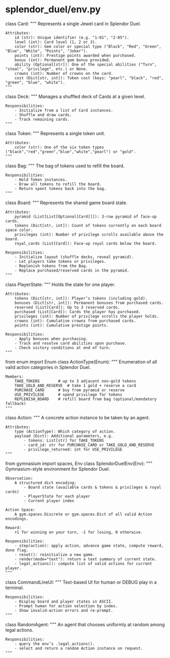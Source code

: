 # splendor_duel/env.py

class Card:
    """
    Represents a single Jewel card in Splendor Duel.

    Attributes:
        id (str): Unique identifier (e.g. "1-01", "2-05").
        level (int): Card level (1, 2 or 3).
        color (str): Gem color or special type ("Black", "Red", "Green", "Blue", "White", "Points", "Joker").
        points (int): Prestige points awarded when purchased.
        bonus (int): Permanent gem bonus provided.
        ability (Optional[str]): One of the special abilities ("Turn", "steal", "privilege", etc.) or None.
        crowns (int): Number of crowns on the card.
        cost (Dict[str, int]): Token cost (keys: "pearl", "black", "red", "green", "blue", "white").
    """

class Deck:
    """
    Manages a shuffled deck of Cards at a given level.

    Responsibilities:
        - Initialize from a list of Card instances.
        - Shuffle and draw cards.
        - Track remaining cards.
    """

class Token:
    """
    Represents a single token unit.

    Attributes:
        color (str): One of the six token types ("black","red","green","blue","white","pearl") or "gold".
    """

class Bag:
    """
    The bag of tokens used to refill the board.

    Responsibilities:
        - Hold Token instances.
        - Draw all tokens to refill the board.
        - Return spent tokens back into the bag.
    """

class Board:
    """
    Represents the shared game board state.

    Attributes:
        pyramid (List[List[Optional[Card]]]): 3-row pyramid of face-up cards.
        tokens (Dict[str, int]): Count of tokens currently on each board space color.
        privileges (int): Number of privilege scrolls available above the board.
        royal_cards (List[Card]): Face-up royal cards below the board.

    Responsibilities:
        - Initialize layout (shuffle decks, reveal pyramid).
        - Let players take tokens or privileges.
        - Replenish tokens from the Bag.
        - Replace purchased/reserved cards in the pyramid.
    """

class PlayerState:
    """
    Holds the state for one player.

    Attributes:
        tokens (Dict[str, int]): Player’s tokens (including gold).
        bonuses (Dict[str, int]): Permanent bonuses from purchased cards.
        reserved (List[Card]): Up to 3 reserved cards.
        purchased (List[Card]): Cards the player has purchased.
        privileges (int): Number of privilege scrolls the player holds.
        crowns (int): Cumulative crowns from purchased cards.
        points (int): Cumulative prestige points.

    Responsibilities:
        - Apply bonuses when purchasing.
        - Track and resolve card abilities upon purchase.
        - Check victory conditions at end of turn.
    """

from enum import Enum
class ActionType(Enum):
    """
    Enumeration of all valid action categories in Splendor Duel.

    Members:
        TAKE_TOKENS        # up to 3 adjacent non-gold tokens
        TAKE_GOLD_AND_RESERVE  # take 1 gold + reserve a card
        PURCHASE_CARD      # buy from pyramid or reserve
        USE_PRIVILEGE      # spend privilege for tokens
        REPLENISH_BOARD    # refill board from bag (optional/mandatory fallback)
    """

class Action:
    """
    A concrete action instance to be taken by an agent.

    Attributes:
        type (ActionType): Which category of action.
        payload (Dict): Additional parameters, e.g.
            - tokens: List[str] for TAKE_TOKENS
            - card_id: str for PURCHASE_CARD or TAKE_GOLD_AND_RESERVE
            - privilege_returned: int for USE_PRIVILEGE
    """

from gymnasium import spaces, Env
class SplendorDuelEnv(Env):
    """
    Gymnasium-style environment for Splendor Duel.

    Observation:
        A structured dict encoding:
            - Board state (available cards & tokens & privileges & royal cards)
            - PlayerState for each player
            - Current player index

    Action Space:
        A gym.spaces.Discrete or gym.spaces.Dict of all valid Action encodings.

    Reward:
        +1 for winning on your turn, -1 for losing, 0 otherwise.

    Responsibilities:
        - step(action): apply action, advance game state, compute reward, done flag.
        - reset(): reinitialize a new game.
        - render(mode="text"): return a text summary of current state.
        - legal_actions(): compute list of valid actions for current player.
    """

class CommandLineUI:
    """
    Text-based UI for human or DEBUG play in a terminal.

    Responsibilities:
        - Display board and player states in ASCII.
        - Prompt human for action selection by index.
        - Show invalid-action errors and re-prompt.
    """

class RandomAgent:
    """
    An agent that chooses uniformly at random among legal actions.

    Responsibilities:
        - query the env’s .legal_actions().
        - select and return a random Action instance on request.
    """